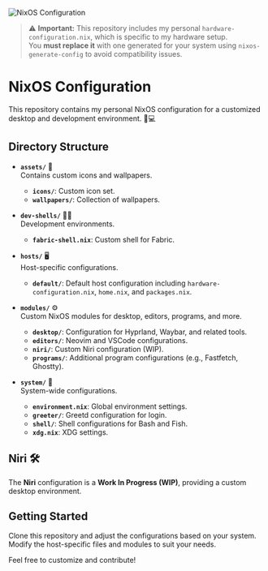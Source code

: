 ![NixOS Configuration](https://i.imgur.com/lCKjPh8.png)

> ⚠️ **Important:** This repository includes my personal `hardware-configuration.nix`, which is specific to my hardware setup.  
> You **must replace it** with one generated for your system using `nixos-generate-config` to avoid compatibility issues.

# NixOS Configuration

This repository contains my personal NixOS configuration for a customized desktop and development environment. 🎨💻

## Directory Structure

- **`assets/`** 🎨  
  Contains custom icons and wallpapers.

  - **`icons/`**: Custom icon set.
  - **`wallpapers/`**: Collection of wallpapers.

- **`dev-shells/`** 🧑‍💻  
  Development environments.

  - **`fabric-shell.nix`**: Custom shell for Fabric.

- **`hosts/`** 🖥️  
  Host-specific configurations.

  - **`default/`**: Default host configuration including `hardware-configuration.nix`, `home.nix`, and `packages.nix`.

- **`modules/`** ⚙️  
  Custom NixOS modules for desktop, editors, programs, and more.

  - **`desktop/`**: Configuration for Hyprland, Waybar, and related tools.
  - **`editors/`**: Neovim and VSCode configurations.
  - **`niri/`**: Custom Niri configuration (WIP).
  - **`programs/`**: Additional program configurations (e.g., Fastfetch, Ghostty).

- **`system/`** 🔧  
  System-wide configurations.
  - **`environment.nix`**: Global environment settings.
  - **`greeter/`**: Greetd configuration for login.
  - **`shell/`**: Shell configurations for Bash and Fish.
  - **`xdg.nix`**: XDG settings.

## Niri 🛠️

The **Niri** configuration is a **Work In Progress (WIP)**, providing a custom desktop environment.

## Getting Started

Clone this repository and adjust the configurations based on your system. Modify the host-specific files and modules to suit your needs.

Feel free to customize and contribute!
